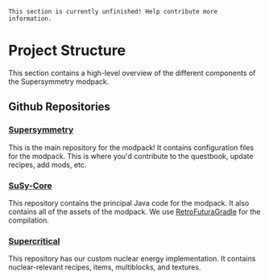 ```admonish warning "TODO"
This section is currently unfinished! Help contribute more information.
```

# Project Structure

This section contains a high-level overview of the different components of the Supersymmetry modpack. 

## Github Repositories

### [Supersymmetry](https://github.com/SymmetricDevs/Supersymmetry)

This is the main repository for the modpack! It contains configuration files for the modpack. This is where you'd contribute to the questbook, update recipes, add mods, etc.

### [SuSy-Core](https://github.com/SymmetricDevs/Susy-Core)

This repository contains the principal Java code for the modpack. It also contains all of the assets of the modpack. We use [RetroFuturaGradle](https://github.com/GTNewHorizons/RetroFuturaGradle) for the compilation.

### [Supercritical](https://github.com/SymmetricDevs/Supercritical)

This repository has our custom nuclear energy implementation. It contains nuclear-relevant recipes, items, multiblocks, and textures.